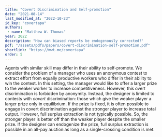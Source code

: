 ```yaml
---
title: "Covert Discrimination and Self-promotion"
date: "2021-08-14"
last_modified_at: "2022-10-23"
id_key: "covertapa"
authors:
 - name: "Matthew W. Thomas"
year: 2022
description: "How can biased reports be endogenously corrected?"
pdf: "/assets/pdfs/papers/covert-discrimination-self-promotion.pdf"
shortlink: "https://mwt.me/covertapa"
order: 5
---
```


Agents with similar skill may differ in their ability to self-promote. We consider the problem of a manager who uses an anonymous contest to extract effort from equally productive workers who differ in their ability to win the contest. In this setting, the manager would like to offer a larger prize to the weaker worker to increase competitiveness. However, this overt discrimination is forbidden by anonymity. Instead, the designer is limited to contests with *covert* discrimination: those which give the weaker player a larger prize only in equilibrium. If the prize is fixed, it is often possible to engage in covert discrimination against the stronger player to increase total output. However, full surplus extraction is not typically possible. So, the stronger player is better off than the weaker player despite the smaller prize. If the designer can endogenize the prize, full surplus extraction is possible in an all-pay auction as long as a single-crossing condition is met.

